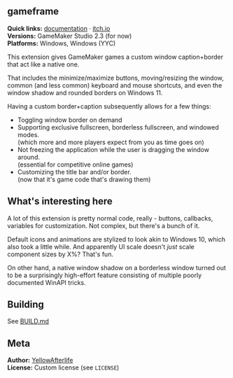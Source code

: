 ## gameframe

**Quick links:** [documentation](https://yal.cc/docs/gm/gameframe)
  · [itch.io](https://yellowafterlife.itch.io/gamemaker-gameframe)  
**Versions:** GameMaker Studio 2.3 (for now)  
**Platforms:** Windows, Windows (YYC)

This extension gives GameMaker games a custom window caption+border that act like a native one.
	
That includes the minimize/maximize buttons,
moving/resizing the window,
common (and less common) keyboard and mouse shortcuts,
and even the window shadow and rounded borders on Windows 11.
	
Having a custom border+caption subsequently allows for a few things:

- Toggling window border on demand
- Supporting exclusive fullscreen, borderless fullscreen, and windowed modes.  
    (which more and more players expect from you as time goes on)
- Not freezing the application while the user is dragging the window around.  
    (essential for competitive online games)
- Customizing the title bar and/or border.  
    (now that it's game code that's drawing them)

## What's interesting here

A lot of this extension is pretty normal code, really -
buttons, callbacks, variables for customization. Not complex, but there's a bunch of it.

Default icons and animations are stylized to look akin to Windows 10, which also took a little while. And apparently UI scale doesn't _just_ scale component sizes by X%? That's fun.

On other hand, a native window shadow on a borderless window turned out to be a surprisingly high-effort feature consisting of multiple poorly documented WinAPI tricks.

## Building 

See [BUILD.md](BUILD.md)

## Meta

**Author:** [YellowAfterlife](https://github.com/YellowAfterlife)  
**License:** Custom license (see `LICENSE`)